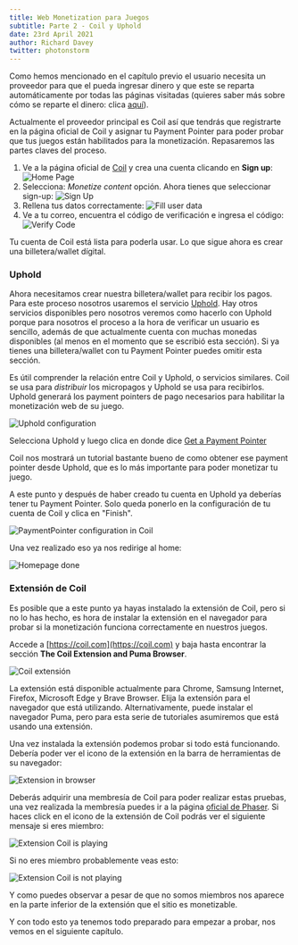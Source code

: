 ```yaml
---
title: Web Monetization para Juegos
subtitle: Parte 2 - Coil y Uphold
date: 23rd April 2021
author: Richard Davey
twitter: photonstorm
---
```


Como hemos mencionado en el capítulo previo el usuario necesita un proveedor para que el pueda ingresar dinero y que este se reparta automáticamente por todas las páginas visitadas (quieres saber más sobre cómo se reparte el dinero: clica [aquí](https://help.coil.com/docs/general-info/intro-to-coil/index.html#how-is-coil-different-from-other-membership-services-like-patreon-and-flattr)). 

Actualmente el proveedor principal es Coil así que tendrás que registrarte en la página oficial de Coil y asignar tu Payment Pointer para poder probar que tus juegos están habilitados para la monetización. Repasaremos las partes claves del proceso. 

1. Ve a la página oficial de [Coil](https://coil.com/) y crea una cuenta clicando en **Sign up**: ![Home Page](part2/1-homepage.png)
2. Selecciona:  _Monetize content_ opción. Ahora tienes que seleccionar sign-up: ![Sign Up](part2/2-signup_to_monetize.png)
3. Rellena tus datos correctamente: ![Fill user data](part2/3-fill_user_data.png)
4. Ve a tu correo, encuentra el código de verificación e ingresa el código: ![Verify Code](part2/4-verify_code.png)

Tu cuenta de Coil está lista para poderla usar. Lo que sigue ahora es crear una billetera/wallet dígital.

### Uphold

Ahora necesitamos crear nuestra billetera/wallet para recibir los pagos. Para este proceso nosotros usaremos el servicio [Uphold](https://uphold.com/). Hay otros servicios disponibles pero nosotros veremos como hacerlo con Uphold porque para nosotros el proceso a la hora de verificar un usuario es sencillo, además de que actualmente cuenta con muchas monedas disponibles (al menos en el momento que se escribió esta sección). Si ya tienes una billetera/wallet con tu Payment Pointer puedes omitir esta sección.

Es útil comprender la relación entre Coil y Uphold, o servicios similares. Coil se usa para _distribuir_ los micropagos y Uphold se usa para recibirlos. Uphold generará los payment pointers de pago necesarios para habilitar la monetización web de su juego.

![Uphold configuration](part2/5-coil_uphold_configuration.png)

Selecciona Uphold y luego clica en donde dice [Get a Payment Pointer](https://help.coil.com/docs/monetize/wallets/uphold/index.html)

Coil nos mostrará un tutorial bastante bueno de como obtener ese payment pointer desde Uphold, que es lo más importante para poder monetizar tu juego.

A este punto y después de haber creado tu cuenta en Uphold ya deberías tener tu Payment Pointer. Solo queda ponerlo en la configuración de tu cuenta de Coil y clica en "Finish".

![PaymentPointer configuration in Coil](part2/6-paymentpointer_config.png)

Una vez realizado eso ya nos redirige al home:

![Homepage done](part2/7-homepage_done.png)

### Extensión de Coil

Es posible que a este punto ya hayas instalado la extensión de Coil, pero si no lo has hecho, es hora de instalar la extensión en el navegador para probar si la monetización funciona correctamente en nuestros juegos.

Accede a [https://coil.com](https://coil.com) y baja hasta encontrar la sección **The Coil Extension and Puma Browser**.

![Coil extensión](part2/8-coil_extension.png)

La extensión está disponible actualmente para Chrome, Samsung Internet, Firefox, Microsoft Edge y Brave Browser. Elija la extensión para el navegador que está utilizando. Alternativamente, puede instalar el navegador Puma, pero para esta serie de tutoriales asumiremos que está usando una extensión.

Una vez instalada la extensión podemos probar si todo está funcionando. Debería poder ver el icono de la extensión en la barra de herramientas de su navegador:

![Extension in browser](part2/8-extension_toolbar.png)

Deberás adquirir una membresía de Coil para poder realizar estas pruebas, una vez realizada la membresía puedes ir a la página [oficial de Phaser](https://phaser.io). Si haces click en el icono de la extensión de Coil podrás ver el siguiente mensaje si eres miembro:

![Extension Coil is playing](part2/9-coil_is_playing.png)

Si no eres miembro probablemente veas esto: 

![Extension Coil is not playing](part2/10-coil_is_not_playing.png)

Y como puedes observar a pesar de que no somos miembros nos aparece en la parte inferior de la extensión que el sitio es monetizable.

Y con todo esto ya tenemos todo preparado para empezar a probar, nos vemos en el siguiente capítulo.
